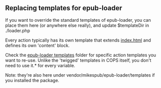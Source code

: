 ## Replacing templates for epub-loader

If you want to override the standard templates of epub-loader, you can place
them here (or anywhere else really), and update $templateDir in ./loader.php

Every action typically has its own template that extends [index.html](index.html)
and defines its own 'content' block.

Check the [epub-loader templates](https://github.com/mikespub-org/epub-loader/tree/main/templates)
folder for specific action templates you want to re-use. Unlike the 'twigged' templates in COPS
itself, you don't need to use it.* for every variable.

Note: they're also here under vendor/mikespub/epub-loader/templates if you installed the package.

